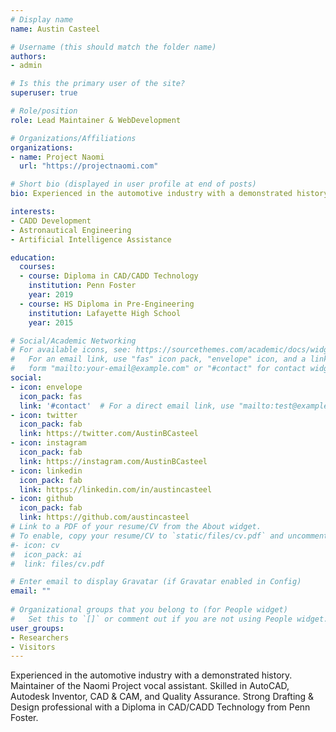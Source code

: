 ```yaml
---
# Display name
name: Austin Casteel

# Username (this should match the folder name)
authors:
- admin

# Is this the primary user of the site?
superuser: true

# Role/position
role: Lead Maintainer & WebDevelopment

# Organizations/Affiliations
organizations:
- name: Project Naomi
  url: "https://projectnaomi.com"

# Short bio (displayed in user profile at end of posts)
bio: Experienced in the automotive industry with a demonstrated history. Maintainer of the Naomi Project vocal assistant. Skilled in AutoCAD, Autodesk Inventor, CAD & CAM, and Quality Assurance.

interests:
- CADD Development
- Astronautical Engineering
- Artificial Intelligence Assistance

education:
  courses:
  - course: Diploma in CAD/CADD Technology
    institution: Penn Foster
    year: 2019
  - course: HS Diploma in Pre-Engineering
    institution: Lafayette High School
    year: 2015

# Social/Academic Networking
# For available icons, see: https://sourcethemes.com/academic/docs/widgets/#icons
#   For an email link, use "fas" icon pack, "envelope" icon, and a link in the
#   form "mailto:your-email@example.com" or "#contact" for contact widget.
social:
- icon: envelope
  icon_pack: fas
  link: '#contact'  # For a direct email link, use "mailto:test@example.org".
- icon: twitter
  icon_pack: fab
  link: https://twitter.com/AustinBCasteel
- icon: instagram
  icon_pack: fab
  link: https://instagram.com/AustinBCasteel
- icon: linkedin
  icon_pack: fab
  link: https://linkedin.com/in/austincasteel
- icon: github
  icon_pack: fab
  link: https://github.com/austincasteel
# Link to a PDF of your resume/CV from the About widget.
# To enable, copy your resume/CV to `static/files/cv.pdf` and uncomment the lines below.  
#- icon: cv
#  icon_pack: ai
#  link: files/cv.pdf

# Enter email to display Gravatar (if Gravatar enabled in Config)
email: ""
  
# Organizational groups that you belong to (for People widget)
#   Set this to `[]` or comment out if you are not using People widget.  
user_groups:
- Researchers
- Visitors
---
```


Experienced in the automotive industry with a demonstrated history. Maintainer of the Naomi Project vocal assistant. Skilled in AutoCAD, Autodesk Inventor, CAD & CAM, and Quality Assurance. Strong Drafting & Design professional with a Diploma in CAD/CADD Technology from Penn Foster.
